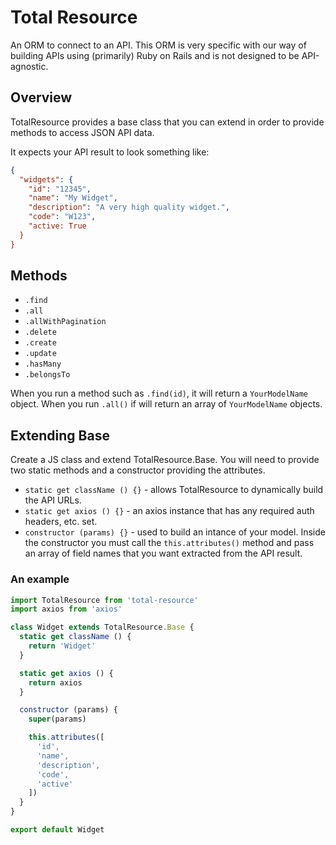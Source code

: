 # Total Resource

An ORM to connect to an API. This ORM is very specific with our way of building APIs
using (primarily) Ruby on Rails and is not designed to be API-agnostic.

## Overview

TotalResource provides a base class that you can extend in order to provide
methods to access JSON API data.

It expects your API result to look something like:

``` JSON
{
  "widgets": {
    "id": "12345",
    "name": "My Widget",
    "description": "A very high quality widget.",
    "code": "W123",
    "active: True
  }
}
```

## Methods

* `.find`
* `.all`
* `.allWithPagination`
* `.delete`
* `.create`
* `.update`
* `.hasMany`
* `.belongsTo`

When you run a method such as `.find(id)`, it will return a `YourModelName` object. When you
run `.all()` if will return an array of `YourModelName` objects.

## Extending Base

Create a JS class and extend TotalResource.Base. You will need to provide two static
methods and a constructor providing the attributes.

* `static get className () {}` - allows TotalResource to dynamically build the API
  URLs.
* `static get axios () {}` - an axios instance that has any required auth
  headers, etc. set.
* `constructor (params) {}` - used to build an intance of your model. Inside the constructor
   you must call the `this.attributes()` method and pass an array of field names that you
   want extracted from the API result.

### An example
``` js
import TotalResource from 'total-resource'
import axios from 'axios'

class Widget extends TotalResource.Base {
  static get className () {
    return 'Widget'
  }

  static get axios () {
    return axios
  }

  constructor (params) {
    super(params)

    this.attributes([
      'id',
      'name',
      'description',
      'code',
      'active'
    ])
  }
}

export default Widget
```
